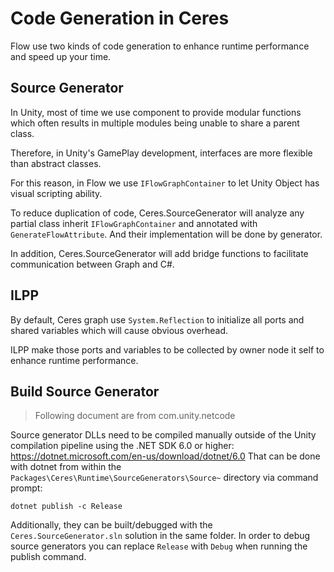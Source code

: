 # Code Generation in Ceres
Flow use two kinds of code generation to enhance runtime performance and speed up your time.  

## Source Generator

In Unity, most of time we use component to provide modular functions which
 often results in multiple modules being unable to share a parent class.

Therefore, in Unity's GamePlay development, interfaces are more flexible than 
abstract classes.

For this reason, in Flow we use `IFlowGraphContainer` to let Unity Object has visual scripting ability.

To reduce duplication of code, Ceres.SourceGenerator will analyze any partial class inherit `IFlowGraphContainer` and annotated with `GenerateFlowAttribute`. 
And their implementation will be done by generator.

In addition, Ceres.SourceGenerator will add bridge functions to facilitate communication between Graph and C#.

## ILPP

By default, Ceres graph use `System.Reflection` to initialize all ports and shared variables which will cause obvious overhead.

ILPP make those ports and variables to be collected by owner node it self to enhance runtime performance.

## Build Source Generator

> Following document are from com.unity.netcode

Source generator DLLs need to be compiled manually outside of the Unity compilation pipeline using the .NET SDK 6.0 or higher:
https://dotnet.microsoft.com/en-us/download/dotnet/6.0
That can be done with dotnet from within the `Packages\Ceres\Runtime\SourceGenerators\Source~` directory via command prompt:

`dotnet publish -c Release`

Additionally, they can be built/debugged with the `Ceres.SourceGenerator.sln` solution in the same folder. In order to debug source generators you can replace `Release` with `Debug` when running the publish command.